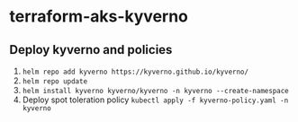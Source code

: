 # terraform-aks-kyverno

## Deploy kyverno and policies
1. `helm repo add kyverno https://kyverno.github.io/kyverno/`
1. `helm repo update`
1. `helm install kyverno kyverno/kyverno -n kyverno --create-namespace`
1. Deploy spot toleration policy `kubectl apply -f kyverno-policy.yaml -n kyverno`
